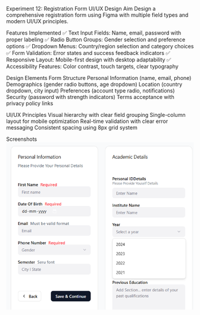 
Experiment 12: Registration Form UI/UX Design
Aim
Design a comprehensive registration form using Figma with multiple field types and modern UI/UX principles.

Features Implemented
✅ Text Input Fields: Name, email, password with proper labeling
✅ Radio Button Groups: Gender selection and preference options
✅ Dropdown Menus: Country/region selection and category choices
✅ Form Validation: Error states and success feedback indicators
✅ Responsive Layout: Mobile-first design with desktop adaptability
✅ Accessibility Features: Color contrast, touch targets, clear typography

Design Elements
Form Structure
Personal Information (name, email, phone)
Demographics (gender radio buttons, age dropdown)
Location (country dropdown, city input)
Preferences (account type radio, notifications)
Security (password with strength indicators)
Terms acceptance with privacy policy links

UI/UX Principles
Visual hierarchy with clear field grouping
Single-column layout for mobile optimization
Real-time validation with clear error messaging
Consistent spacing using 8px grid system

Screenshots
![registration_form](r.png)
